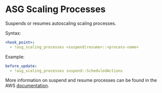 # ASG Scaling Processes

Suspends or resumes autoscaling scaling processes.

Syntax:

```yaml
<hook_point>:
  - !asg_scaling_processes <suspend|resume>::<process-name>
```

Example:

```yaml
before_update:
  - !asg_scaling_processes suspend::ScheduledActions
```

More information on suspend and resume processes can be found in the AWS
[documentation](http://docs.aws.amazon.com/autoscaling/latest/userguide/as-suspend-resume-processes.html).
